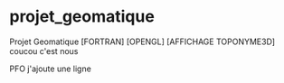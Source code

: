 projet_geomatique
=================

Projet Geomatique [FORTRAN] [OPENGL] [AFFICHAGE TOPONYME3D] coucou c'est nous

PFO j'ajoute une ligne


